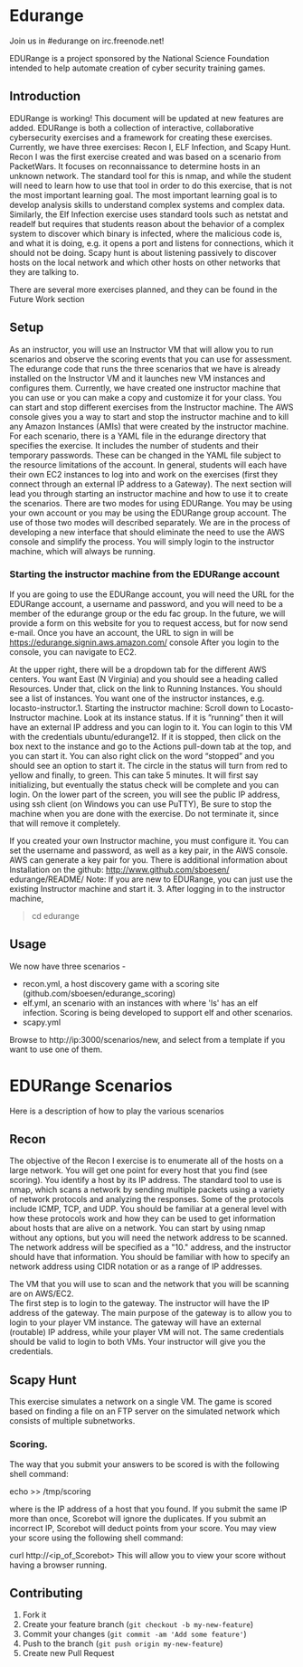# Edurange

Join us in #edurange on irc.freenode.net!


EDURange is a project sponsored by the National Science Foundation intended to help automate creation of cyber security training games.
## Introduction
EDURange is working!  This document will be updated at new features are added.  EDURange is both a collection of interactive, collaborative cybersecurity exercises and a framework for creating these exercises. Currently, we have
three exercises: Recon I, ELF Infection, and Scapy Hunt. Recon I was the first exercise created and was based on a scenario
from PacketWars. It focuses on reconnaissance to determine hosts in an unknown network. The standard
tool for this is nmap, and while the student will need to learn how to use that tool in order to do this exercise,
that is not the most important learning goal. The most important learning goal is to develop analysis skills to understand complex systems and complex data. Similarly, the Elf Infection exercise uses standard tools
such as netstat and readelf but requires that students reason about the behavior of a complex system to discover which
binary is infected, where the malicious code is, and what it is doing, e.g. it opens a port and listens for connections, which it should not be doing. Scapy hunt is about listening passively to discover hosts on
the local network and which other hosts on other networks that they are talking to.

There are several more exercises planned, and they can be found in the Future Work section

## Setup

As an instructor, you will use an Instructor VM that will allow you to run scenarios and observe the scoring
events that you can use for assessment. The edurange code that runs the three scenarios that we have is
already installed on the Instructor VM and it launches new VM instances and configures them. Currently,
we have created one instructor machine that you can use or you can make a copy and customize it for your
class. You can start and stop different exercises from the Instructor machine. The AWS console gives you
a way to start and stop the instructor machine and to kill any Amazon Instances (AMIs) that were created
by the instructor machine. For each scenario, there is a YAML file in the edurange directory that specifies the
exercise. It includes the number of students and their temporary passwords. These can be changed in the
YAML file subject to the resource limitations of the account. In general, students will each have their own
EC2 instances to log into and work on the exercises (first they connect through an external IP address to a
Gateway). The next section will lead you through starting an instructor machine and how to use it to create
the scenarios. There are two modes for using EDURange. You may be using your own account or you may
be using the EDURange group account. The use of those two modes will described separately.  We are in the process
of developing a new interface that should eliminate the need to use the AWS console and simplify the process.
You will simply login to the instructor machine, which will always be running.


### Starting the instructor machine from the EDURange account
If you are going to use the EDURange account, you will need the URL for the EDURange account, a
username and password, and you will need to be a member of the edurange group or the edu
fac group. In
the future, we will provide a form on this website for you to request access, but for now send e-mail. Once
you have an account, the URL to sign in will be
https://edurange.signin.aws.amazon.com/
console
After you login to the console, you can navigate to EC2. 

At the upper right, there will be a dropdown tab for the different AWS centers. You want East (N Virginia)
and you should see a heading called Resources. Under that, click on the link to
Running Instances. You
should see a list of instances. You want one of the instructor instances, e.g. locasto-instructor.1.
Starting the instructor machine: Scroll down to Locasto-Instructor machine. Look at its instance
status. If it is ”running” then it will have an external IP address and you can login to it. You can login
to this VM with the credentials ubuntu/edurange12. If it is stopped, then click on the box next to the
instance and go to the Actions pull-down tab at the top, and you can start it. You can also right click
on the word “stopped” and you should see an option to start it. The circle in the status will turn from
red to yellow and finally, to green. This can take 5 minutes. It will first say initializing, but eventually
the status check will be complete and you can login. On the lower part of the screen, you will see the
public IP address, using ssh client (on Windows you can use PuTTY),
Be sure to stop the machine when you are done with the exercise.
Do not terminate it, since that
will remove it completely.

If you created your own Instructor machine, you must configure it. You can set the username and
password, as well as a key pair, in the AWS console. AWS can generate a key pair for you. There is
additional information about Installation on the github:
http://www.github.com/sboesen/
edurange/README/
Note: If you are new to EDURange, you can just use the existing Instructor machine and start it.
3.
After logging in to the instructor machine,
> cd edurange
## Usage
    
We now have three scenarios - 
- recon.yml, a host discovery game with a scoring site (github.com/sboesen/edurange_scoring)
- elf.yml, an scenario with an instances with where 'ls' has an elf infection. Scoring is being developed to support elf and other scenarios.
- scapy.yml

Browse to http://ip:3000/scenarios/new, and select from a template if you want to use one of them.



# EDURange Scenarios


Here is a description of how to play the various scenarios

## Recon
The objective of the Recon I exercise is to enumerate all of the hosts on a large network.  You will get
one point for every host that you find (see scoring).  You identify a host by its IP address.
The standard tool to use is nmap, which scans a network by sending multiple packets using a variety of network protocols
and analyzing the responses.
Some of the protocols include ICMP, TCP, and UDP.  You should be familiar at a general level with how these
protocols work and how they can be used to get information about hosts that are alive on a network.
You can start by using nmap without any options, but you will
need the network address to be scanned.  The network address will be specified as a "10." address, and the instructor
should have that information.  You should
be familiar with how to specify an network address using CIDR notation or as a range of IP addresses.


The VM that you will use to scan and the network 
that you will be scanning are on AWS/EC2.  
The first step  is to login to the gateway.  The instructor will have the IP address of the gateway.
The main purpose of the gateway is to allow you to login to your player VM instance.  The gateway
will have an external (routable) IP address, while your player VM will not.  The same credentials
should be valid to login to both VMs.   Your instructor will give you the credentials.


## Scapy Hunt
This exercise simulates a network on a single VM.
The game is scored based on finding a file on an FTP server on the simulated network which consists of multiple
subnetworks.


### Scoring.
The way that you submit your answers to be scored is with the following shell command:

echo <answer IP> >> /tmp/scoring

where <answer IP> is the IP address of a host that you found.  If you submit the same IP more than once,
Scorebot will ignore the duplicates.  If you submit an incorrect IP, Scorebot will deduct points from your
score.  You may view your score using the following shell command:

curl http://<ip_of_Scorebot>
This will allow you to view your score without having a browser running.




## Contributing

1. Fork it
2. Create your feature branch (`git checkout -b my-new-feature`)
3. Commit your changes (`git commit -am 'Add some feature'`)
4. Push to the branch (`git push origin my-new-feature`)
5. Create new Pull Request
